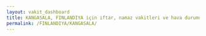 ```yaml
---
layout: vakit_dashboard
title: KANGASALA, FINLANDIYA için iftar, namaz vakitleri ve hava durumu - ilçe/eyalet seç
permalink: /FINLANDIYA/KANGASALA/
---
```


<script type="text/javascript">
  var GLOBAL_COUNTRY = 'FINLANDIYA';
  var GLOBAL_CITY = 'KANGASALA';
  var GLOBAL_STATE = '';
  var lat = 72;
  var lon = 21;
</script>
